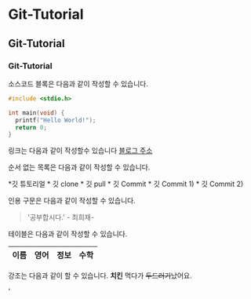# Git-Tutorial
## Git-Tutorial
### Git-Tutorial

소스코드 블록은 다음과 같이 작성할 수 있습니다.

```c
#include <stdio.h>

int main(void) {
  printf("Hello World!");
  return 0;
}
```
  링크는 다음과 같이 작성할수 있습니다
  [블로그 주소](~~~~~)
  
  순서 없는 목록은 다음과 같이 작성할 수 있습니다.
  
  *깃 튜토리얼
    * 깃 clone
    * 깃 pull
    * 깃 Commit
      * 깃 Commit 1)
      * 깃 Commit 2)
      
   인용 구문은 다음과 같이 작성할 수 있습니다.
   
   > '공부합시다.' - 최희재-
   
   테이블은 다음과 같이 작성할 수 있습니다.
   
   이름|영어|정보|수학
   ---|---|---|---|
   
  강조는 다음과 같이 할 수 있습니다.
  **치킨** 먹다가 ~~두드러기~~났어요.
   
  '
